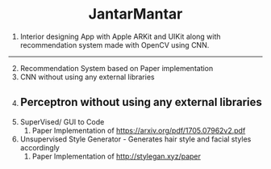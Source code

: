 <h1 align="center">JantarMantar</h1>

1. Interior designing App with Apple ARKit and UIKit along with recommendation system made with OpenCV using CNN.
  -----------
  
2. Recommendation System based on Paper implementation
3. CNN without using any external libraries
4. Perceptron without using any external libraries
   -----------
5. SuperVised/ GUI to Code
   1. Paper Implementation of https://arxiv.org/pdf/1705.07962v2.pdf
6. Unsupervised Style Generator - Generates hair style and facial styles accordingly
   1. Paper Implementation of http://stylegan.xyz/paper
